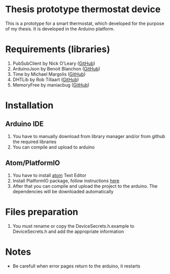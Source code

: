 # Thesis prototype thermostat device

This is a prototype for a smart thermostat, which developed for the purpose of my thesis. It is developed in the Arduino platform.


# Requirements (libraries)

1. PubSubClient by Nick O'Leary ([GitHub](https://github.com/knolleary/pubsubclient))
2. ArduinoJson by Benoit Blanchon ([GitHub](https://github.com/bblanchon/ArduinoJson))
3. Time by Michael Margolis ([GitHub](https://github.com/PaulStoffregen/Time))
4. DHTLib by Rob Tillaart ([GitHub](https://github.com/RobTillaart/Arduino/tree/master/libraries/DHTlib))
5. MemoryFree by maniacbug ([GitHub](https://github.com/maniacbug/MemoryFree))

# Installation

## Arduino IDE

1. You have to manually download from library manager and/or from github the required libraries
2. You can compile and upload to arduino

## Atom/PlatformIO

1. You have to install [atom](https://atom.io/) Text Editor
2. Install PlatformIO package, follow instructions [here](http://platformio.org/get-started/ide?install=atom)
3. After that you can compile and upload the project to the arduino. The dependencies will be downloaded automatically

# Files preparation

1. You must rename or copy the DeviceSecrets.h.example to DeviceSecrets.h and add the appropriate information

# Notes

+ Be carefull when error pages return to the arduino, it restarts
